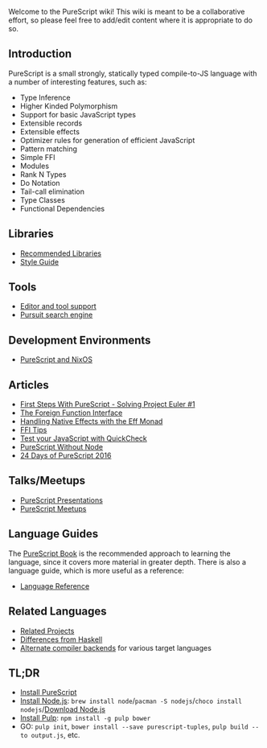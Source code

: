 Welcome to the PureScript wiki! This wiki is meant to be a collaborative effort, so please feel free to add/edit content where it is appropriate to do so.

## Introduction

PureScript is a small strongly, statically typed compile-to-JS language with a number of interesting features, such as:

- Type Inference
- Higher Kinded Polymorphism
- Support for basic JavaScript types
- Extensible records
- Extensible effects
- Optimizer rules for generation of efficient JavaScript
- Pattern matching
- Simple FFI
- Modules
- Rank N Types
- Do Notation
- Tail-call elimination
- Type Classes
- Functional Dependencies

## Libraries

- [Recommended Libraries](ecosystem/Recommended-Libraries.md)
- [Style Guide](Style-Guide.md)

## Tools

- [Editor and tool support](ecosystem/Editor-and-tool-support.md)
- [Pursuit search engine](http://pursuit.purescript.org)

## Development Environments

- [PureScript and NixOS](https://pr06lefs.wordpress.com/2015/01/11/get-started-with-purescript-on-nixos/)

## Articles

- [First Steps With PureScript - Solving Project Euler #1](http://www.purescript.org/learn/getting-started/)
- [The Foreign Function Interface](http://www.purescript.org/learn/ffi/)
- [Handling Native Effects with the Eff Monad](http://www.purescript.org/learn/eff/)
- [FFI Tips](FFI-tips.md)
- [Test your JavaScript with QuickCheck](http://www.purescript.org/learn/quickcheck/)
- [PureScript Without Node](PureScript-Without-Node.md)
- [24 Days of PureScript 2016](https://github.com/paf31/24-days-of-purescript-2016)

## Talks/Meetups

- [PureScript Presentations](ecosystem/PureScript-Presentations.md)
- [PureScript Meetups](ecosystem/PureScript-Meetups.md)

## Language Guides

The [PureScript Book](https://leanpub.com/purescript/read) is the recommended approach to learning the language, since it covers more material in greater depth. There is also a language guide, which is more useful as a reference:

- [Language Reference](language/README.md)

## Related Languages

- [Related Projects](Related-Projects.md)
- [Differences from Haskell](language/Differences-from-Haskell.md)
- [Alternate compiler backends](ecosystem/Alternate-backends.md) for various target languages

## TL;DR
* [Install PureScript](http://www.purescript.org/download/)
* [Install Node.js](https://nodejs.org/): `brew install node`/`pacman -S nodejs`/`choco install nodejs`/[Download Node.js](https://nodejs.org/)
* [Install Pulp](https://github.com/bodil/pulp): `npm install -g pulp bower`
* GO: `pulp init`, `bower install --save purescript-tuples`, `pulp build --to output.js`, etc.
